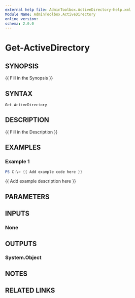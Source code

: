 ```yaml
---
external help file: AdminToolbox.ActiveDirectory-help.xml
Module Name: AdminToolbox.ActiveDirectory
online version:
schema: 2.0.0
---
```


# Get-ActiveDirectory

## SYNOPSIS
{{ Fill in the Synopsis }}

## SYNTAX

```
Get-ActiveDirectory
```

## DESCRIPTION
{{ Fill in the Description }}

## EXAMPLES

### Example 1
```powershell
PS C:\> {{ Add example code here }}
```

{{ Add example description here }}

## PARAMETERS

## INPUTS

### None

## OUTPUTS

### System.Object
## NOTES

## RELATED LINKS
